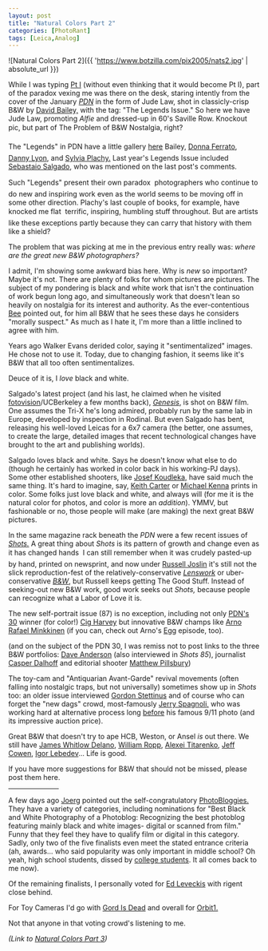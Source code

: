 ```yaml
---
layout: post
title: "Natural Colors Part 2"
categories: [PhotoRant]
tags: [Leica,Analog]
---
```



![Natural Colors Part 2]({{ 'https://www.botzilla.com/pix2005/nats2.jpg' | absolute_url }})


While I was typing <a href="{{ site.baseurl }}{% post_url 2005-03-23-Natural-Colors %}">Pt I</a> (without even thinking that it would become Pt I), part of the paradox vexing me was there on the desk, staring intently from the cover of the January <a href="http://www.pdnonline.com/"><cite>PDN</cite></a> in the form of Jude Law, shot in classicly-crisp B&W by <a href="www.davidbaileyphotography.com/">David Bailey,</a> with the tag: "The Legends Issue." So here we have Jude Law, promoting <cite>Alfie</cite> and dressed-up in 60's Saville Row. Knockout pic, but &#151; part of The Problem of B&W Nostalgia, right?

The "Legends" in PDN have a little gallery <a href="http://www.pdnonline.com/photodistrictnews/feature/article_display.jsp?vnu_content_id=1000768964">here</a> &#151; Bailey, <a href="http://digitaljournalist.org/issue0205/donna_intro.htm">Donna Ferrato</a>, <a href="http://www.brown.edu/Facilities/David_Winton_Bell_Gallery/lyon.html">Danny Lyon</a>, and <a href="http://www.junebateman.com/artists/plachy/abt.html">Sylvia Plachy.</a> Last year's Legends Issue included <a href="http://www.terra.com.br/sebastiaosalgado/">Sebastaio Salgado</a>, who was mentioned on the last post's comments. 

Such "Legends" present their own paradox &#151; photographers who continue to do new and inspiring work even as the world seems to be moving off in some other direction. Plachy's last couple of books, for example, have knocked me flat &#151; terrific, inspiring, humbling stuff throughout. But are artists like these exceptions partly because they can carry that history with them like a shield?

The problem that was picking at me in the previous entry really was: <i>where are the great new B&W photographers?</i>

<!--more-->
I admit, I'm showing some awkward bias here. Why is <i>new</i> so important? Maybe it's not. There are plenty of folks for whom pictures are pictures. The subject of my pondering is black and white work that isn't the continuation of work begun long ago, and simultaneously work that doesn't lean so heavily on nostalgia for its interest and authority. As the ever-contentious <a href="http://www.beeflowers.com/">Bee</a> pointed out, for him all B&W that he sees these days he considers "morally suspect." As much as I hate it, I'm more than a little inclined to agree with him.

Years ago Walker Evans derided color, saying it "sentimentalized" images. He chose not to use it. Today, due to changing fashion, it seems like it's B&W that all too often sentimentalizes.

Deuce of it is, I <i>love</i> black and white.

Salgado's latest project (and his last, he claimed when he visited <a href="http://www.fotovision.org/pages/home.php">fotovision</a>/UCBerkeley a few months back), <a href="http://www.guardian.co.uk/arts/salgado"><cite>Genesis</cite></a>, is shot on B&W film. One assumes the Tri-X he's long admired, probably run by the same lab in Europe, developed by inspection in Rodinal. But even Salgado has bent, releasing his well-loved Leicas for a 6x7 camera (the better, one assumes, to create the large, detailed images that recent technological changes have brought to the art and publishing worlds).

Salgado loves black and white. Says he doesn't know what else to do (though he certainly has worked in color back in his working-PJ days). Some other established shooters, like <a href="http://www.magnumphotos.com/c/htm/TreePf_MAG.aspx?Stat=Photographers_Portfolio&E=29YL53UIS@8">Josef Koudleka,</a> have said much the same thing. It's hard to imagine, say, <a href="http://www.keithcarterphotographs.com/">Keith Carter</a> or <a href="http://www.michaelkenna.net/">Michael Kenna</a> prints in color. Some folks just love black and white, and always will (for me it is the natural color for photos, and color is more an <i>addition</i>). YMMV, but fashionable or no, those people will make (are making) the next great B&W pictures.

In the same magazine rack beneath the <cite>PDN</cite> were a few recent issues of <a href="http://www.shotsmag.com/"><cite>Shots.</cite></a> A great thing about <cite>Shots</cite> is its pattern of growth and change even as it has changed hands &#151; I can still remember when it was crudely pasted-up by hand, printed on newsprint, and now under <a href="http://www.russelljoslin.com/">Russell Joslin</a> it's still not the slick reproduction-fest of the relatively-conservative <a href="http://www.lenswork.com/"><cite>Lenswork</cite></a> or uber-conservative <a href="www.bandwmag.com"><cite>B&W</cite></a>, but Russell keeps getting The Good Stuff. Instead of seeking-out new B&W work, good work seeks out <cite>Shots,</cite> because people can recognize what a Labor of Love it is.

The new self-portrait issue (87) is no exception, including not only <a href="http://pdngallery.com/gallery/pdns30/2005/index.htm">PDN's 30</a> winner (for color!) <a href="http://www.cigharvey.com/">Cig Harvey</a> but innovative B&W champs like <a href="http://www.arnorafaelminkkinen.org/">Arno Rafael Minkkinen</a> (if you can, check out Arno's <a href="http://www.pbs.org/wnet/egg/index.html">Egg</a> episode, too).

(and on the subject of the PDN 30, I was remiss not to post links to the three B&W portfolios: <a href="http://www.dbanderson.com/">Dave Anderson</a> (also interviewed in <cite>Shots 85</cite>), journalist <a href="http://www.casperdalhoff.com">Casper Dalhoff</a> and editorial shooter <a href="http://www.matthewpillsbury.com">Matthew Pillsbury</a>)

The toy-cam and "Antiquarian Avant-Garde" revival movements (often falling into nostalgic traps, but not universally) sometimes show up in <cite>Shots</cite> too: an older issue interviewed <a href="http://www.eyecaramba.com">Gordon Stettinus</a> and of course who can forget the "new dags" crowd, most-famously <a href="http://www.newdags.com/jerry.html">Jerry Spagnoli,</a> who was working hard at alternative process long <a href="http://www.iphotocentral.com/news/issue_view.php/24/26">before</a> his famous 9/11 photo (and its impressive auction price).

Great B&W that doesn't try to ape HCB, Weston, or Ansel <i>is</i> out there. We still have <a href="http://www.digitaljournalist.org/issue0501/delano.html">James Whitlow Delano</a>, <a href="http://w.ropp.free.fr/">William Ropp</a>, <a href="http://www.lensculture.com/titarenko.html">Alexei Titarenko</a>, <a href="http://www.lensculture.com/cowen.html">Jeff Cowen</a>, <a href="http://www.mdf.ru/english/special/project24/spbaroque/">Igor Lebedev</a>... Life is good.

If you have more suggestions for B&W that should not be missed, please post them here.

<hr align="center" width="20%">

A few days ago <a href="http://www.jmcolberg.com/weblog/archives/001517.html">Joerg</a> pointed out the self-congratulatory <a href="http://www.photobloggies.org/">PhotoBloggies.</a> They have a variety of categories, including nominations for "Best Black and White Photography of a Photoblog: Recognizing the best photoblog featuring mainly black and white images- digital or scanned from film." Funny that they feel they have to qualify film or digital in this category. Sadly, only two of the five finalists even meet the stated entrance criteria (ah, awards... who said popularity was only important in middle school? Oh yeah, high school students, dissed by <a href="http://odds-and-ends.net/archives/2005/03/11/index.html">college students</a>. It all comes back to me now).

Of the remaining finalists, I personally voted for <a href="http://leveckis.net/journal/">Ed Leveckis</a> with <a hrf="http://mute.rigent.com">rigent</a> close behind.

For Toy Cameras I'd go with <a href="http://gordisdead.blogspot.com/">Gord Is Dead</a> and overall for <a href="http://orbit1.com/">Orbit1.</a>

Not that anyone in that voting crowd's listening to me.


<i>(Link to <a href="{{ site.baseurl }}{% post_url 2005-05-18-Natural-Colors-Part-3-and-counting %}">Natural Colors Part 3</a>)</i>
